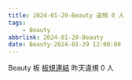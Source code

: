 ```yaml
---
title: 2024-01-29-Beauty 違規 0 人
tags:
    - Beauty
abbrlink: 2024-01-29-Beauty
date: Beauty-2024-01-29 12:00:00
---
```

Beauty 板 [板規連結](https://www.ptt.cc/bbs/Beauty/M.1630069980.A.84B.html)
昨天違規 0 人
